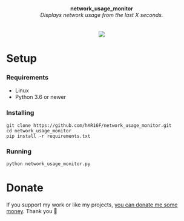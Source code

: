 <p align="center">
	<br>
	<b>network_usage_monitor</b>
	<br>
 	<i>Displays network usage from the last X seconds.</i>
	<br><br><br>
  <a href="https://asciinema.org/a/409002" target="_blank"><img src="https://asciinema.org/a/409002.svg" /></a>
</p>

# Setup
### Requirements
* Linux
* Python 3.6 or newer

### Installing
```
git clone https://github.com/hXR16F/network_usage_monitor.git
cd network_usage_monitor
pip install -r requirements.txt
```
### Running
```
python network_usage_monitor.py
```

# Donate
If you support my work or like my projects, [you can donate me some money](https://github.com/hXR16F/donate/blob/master/README.md). Thank you 💙
